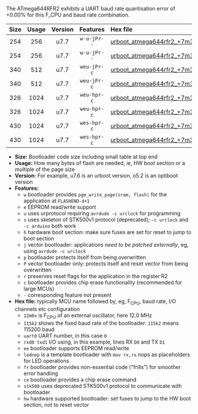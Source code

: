 The ATmega644RFR2 exhibits a UART baud rate quantisation error of +0.00% for this F_CPU and baud rate combination.

|Size|Usage|Version|Features|Hex file|
|:-:|:-:|:-:|:-:|:--|
|254|256|u7.7|`w-u-jPr--`|[urboot_atmega644rfr2_+7m3728x_+++9k6_uart0_rxe0_txe1_lednop_fr.hex](https://raw.githubusercontent.com/stefanrueger/urboot.hex/main/mcus/atmega644rfr2/external_oscillator/fcpu_+7m3728x/br_+++9k6/urboot_atmega644rfr2_+7m3728x_+++9k6_uart0_rxe0_txe1_lednop_fr.hex)|
|254|256|u7.7|`w-u-jPr--`|[urboot_atmega644rfr2_+7m3728x_+++9k6_uart1_rxd2_txd3_lednop_fr.hex](https://raw.githubusercontent.com/stefanrueger/urboot.hex/main/mcus/atmega644rfr2/external_oscillator/fcpu_+7m3728x/br_+++9k6/urboot_atmega644rfr2_+7m3728x_+++9k6_uart1_rxd2_txd3_lednop_fr.hex)|
|340|512|u7.7|`weu-jPr-c`|[urboot_atmega644rfr2_+7m3728x_+++9k6_uart0_rxe0_txe1_ee_lednop_fr_ce.hex](https://raw.githubusercontent.com/stefanrueger/urboot.hex/main/mcus/atmega644rfr2/external_oscillator/fcpu_+7m3728x/br_+++9k6/urboot_atmega644rfr2_+7m3728x_+++9k6_uart0_rxe0_txe1_ee_lednop_fr_ce.hex)|
|340|512|u7.7|`weu-jPr-c`|[urboot_atmega644rfr2_+7m3728x_+++9k6_uart1_rxd2_txd3_ee_lednop_fr_ce.hex](https://raw.githubusercontent.com/stefanrueger/urboot.hex/main/mcus/atmega644rfr2/external_oscillator/fcpu_+7m3728x/br_+++9k6/urboot_atmega644rfr2_+7m3728x_+++9k6_uart1_rxd2_txd3_ee_lednop_fr_ce.hex)|
|326|1024|u7.7|`weu-hpr-c`|[urboot_atmega644rfr2_+7m3728x_+++9k6_uart0_rxe0_txe1_ee_lednop_fr_ce_hw.hex](https://raw.githubusercontent.com/stefanrueger/urboot.hex/main/mcus/atmega644rfr2/external_oscillator/fcpu_+7m3728x/br_+++9k6/urboot_atmega644rfr2_+7m3728x_+++9k6_uart0_rxe0_txe1_ee_lednop_fr_ce_hw.hex)|
|326|1024|u7.7|`weu-hpr-c`|[urboot_atmega644rfr2_+7m3728x_+++9k6_uart1_rxd2_txd3_ee_lednop_fr_ce_hw.hex](https://raw.githubusercontent.com/stefanrueger/urboot.hex/main/mcus/atmega644rfr2/external_oscillator/fcpu_+7m3728x/br_+++9k6/urboot_atmega644rfr2_+7m3728x_+++9k6_uart1_rxd2_txd3_ee_lednop_fr_ce_hw.hex)|
|430|1024|u7.7|`wes-hpr-c`|[urboot_atmega644rfr2_+7m3728x_+++9k6_uart0_rxe0_txe1_ee_lednop_fr_ce_stk500_hw.hex](https://raw.githubusercontent.com/stefanrueger/urboot.hex/main/mcus/atmega644rfr2/external_oscillator/fcpu_+7m3728x/br_+++9k6/urboot_atmega644rfr2_+7m3728x_+++9k6_uart0_rxe0_txe1_ee_lednop_fr_ce_stk500_hw.hex)|
|430|1024|u7.7|`wes-hpr-c`|[urboot_atmega644rfr2_+7m3728x_+++9k6_uart1_rxd2_txd3_ee_lednop_fr_ce_stk500_hw.hex](https://raw.githubusercontent.com/stefanrueger/urboot.hex/main/mcus/atmega644rfr2/external_oscillator/fcpu_+7m3728x/br_+++9k6/urboot_atmega644rfr2_+7m3728x_+++9k6_uart1_rxd2_txd3_ee_lednop_fr_ce_stk500_hw.hex)|

- **Size:** Bootloader code size including small table at top end
- **Usage:** How many bytes of flash are needed, ie, HW boot section or a multiple of the page size
- **Version:** For example, u7.6 is an urboot version, o5.2 is an optiboot version
- **Features:**
  + `w` bootloader provides `pgm_write_page(sram, flash)` for the application at `FLASHEND-4+1`
  + `e` EEPROM read/write support
  + `u` uses urprotocol requiring `avrdude -c urclock` for programming
  + `s` uses skeleton of STK500v1 protocol (deprecated); `-c urclock` and `-c arduino` both work
  + `h` hardware boot section: make sure fuses are set for reset to jump to boot section
  + `j` vector bootloader: applications *need to be patched externally*, eg, using `avrdude -c urclock`
  + `p` bootloader protects itself from being overwritten
  + `P` vector bootloader only: protects itself and reset vector from being overwritten
  + `r` preserves reset flags for the application in the register R2
  + `c` bootloader provides chip erase functionality (recommended for large MCUs)
  + `-` corresponding feature not present
- **Hex file:** typically MCU name followed by, eg, F<sub>CPU</sub>, baud rate, I/O channels etc configuration
  + `12m0x` is F<sub>CPU</sub> of an external oscillator, here 12.0 MHz
  + `115k2` shows the fixed baud rate of the bootloader: `115k2` means 115200 baud
  + `uart0` UART number, in this case `0`
  + `rxd0 txd1` I/O using, in this example, lines RX `D0` and TX `D1`
  + `ee` bootloader supports EEPROM read/write
  + `lednop` is a template bootloader with `mov rx,rx` nops as placeholders for LED operations
  + `fr` bootloader provides non-essential code ("frills") for smoother error handling
  + `ce` bootloader provides a chip erase command
  + `stk500` uses deprecated STK500v1 protocol to communicate with bootloader
  + `hw` hardware supported bootloader: set fuses to jump to the HW boot section, not to reset vector
